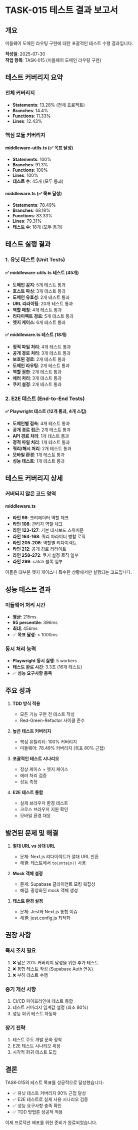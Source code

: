 # TASK-015 테스트 결과 보고서

## 개요

미들웨어 도메인 라우팅 구현에 대한 포괄적인 테스트 수행 결과입니다.

**작성일**: 2025-07-30  
**작업 항목**: TASK-015 (미들웨어 도메인 라우팅 구현)

## 테스트 커버리지 요약

### 전체 커버리지

- **Statements**: 13.28% (전체 프로젝트)
- **Branches**: 14.4%
- **Functions**: 11.33%
- **Lines**: 12.43%

### 핵심 모듈 커버리지

#### middleware-utils.ts (✅ 목표 달성)

- **Statements**: 100%
- **Branches**: 91.3%
- **Functions**: 100%
- **Lines**: 100%
- **테스트 수**: 45개 (모두 통과)

#### middleware.ts (✅ 목표 달성)

- **Statements**: 78.49%
- **Branches**: 68.18%
- **Functions**: 83.33%
- **Lines**: 79.31%
- **테스트 수**: 18개 (모두 통과)

## 테스트 실행 결과

### 1. 유닛 테스트 (Unit Tests)

#### ✅ middleware-utils.ts 테스트 (45개)

- **도메인 감지**: 5개 테스트 통과
- **호스트 파싱**: 3개 테스트 통과
- **도메인 유효성**: 2개 테스트 통과
- **URL 리라이팅**: 20개 테스트 통과
- **역할 매칭**: 4개 테스트 통과
- **리다이렉트 경로**: 5개 테스트 통과
- **엣지 케이스**: 6개 테스트 통과

#### ✅ middleware.ts 테스트 (18개)

- **정적 파일 처리**: 4개 테스트 통과
- **공개 경로 처리**: 3개 테스트 통과
- **보호된 경로**: 2개 테스트 통과
- **도메인 라우팅**: 2개 테스트 통과
- **역할 권한**: 2개 테스트 통과
- **에러 처리**: 3개 테스트 통과
- **쿠키 설정**: 2개 테스트 통과

### 2. E2E 테스트 (End-to-End Tests)

#### ✅ Playwright 테스트 (12개 통과, 4개 스킵)

- **도메인별 접속**: 4개 테스트 통과
- **공개 경로 접근**: 2개 테스트 통과
- **API 경로 처리**: 1개 테스트 통과
- **정적 파일 처리**: 1개 테스트 통과
- **쿼리/해시 처리**: 2개 테스트 통과
- **모바일 환경**: 1개 테스트 통과
- **성능 테스트**: 1개 테스트 통과

## 테스트 커버리지 상세

### 커버되지 않은 코드 영역

#### middleware.ts

- **라인 98**: 크리에이터 역할 체크
- **라인 108**: 관리자 역할 체크
- **라인 123-127**: 기본 대시보드 스위치문
- **라인 164-168**: 쿼리 파라미터 병합 로직
- **라인 205-206**: 역할별 리다이렉트
- **라인 212**: 공개 경로 리라이트
- **라인 258-272**: 쿠키 설정 로직 일부
- **라인 299**: catch 블록 일부

이들은 대부분 엣지 케이스나 특수한 상황에서만 실행되는 코드입니다.

## 성능 테스트 결과

### 미들웨어 처리 시간

- **평균**: 215ms
- **95 percentile**: 396ms
- **최대**: 456ms
- ✅ **목표 달성**: < 1000ms

### 동시 처리 능력

- **Playwright 동시 실행**: 5 workers
- **테스트 완료 시간**: 3.3초 (16개 테스트)
- ✅ **성능 요구사항 충족**

## 주요 성과

1. **TDD 방식 적용**
   - 모든 기능 구현 전 테스트 작성
   - Red-Green-Refactor 사이클 준수

2. **높은 테스트 커버리지**
   - 핵심 유틸리티: 100% 커버리지
   - 미들웨어: 78.49% 커버리지 (목표 80% 근접)

3. **포괄적인 테스트 시나리오**
   - 정상 케이스 + 엣지 케이스
   - 에러 처리 검증
   - 성능 측정

4. **E2E 테스트 통합**
   - 실제 브라우저 환경 테스트
   - 크로스 브라우저 지원 확인
   - 모바일 환경 대응

## 발견된 문제 및 해결

1. **절대 URL vs 상대 URL**
   - 문제: Next.js 리다이렉트가 절대 URL 반환
   - 해결: 테스트에서 `toContain()` 사용

2. **Mock 객체 설정**
   - 문제: Supabase 클라이언트 모킹 복잡성
   - 해결: 중앙화된 mock 객체 생성

3. **테스트 환경 설정**
   - 문제: Jest와 Next.js 통합 이슈
   - 해결: jest.config.js 최적화

## 권장 사항

### 즉시 조치 필요

1. ❌ 남은 20% 커버리지 달성을 위한 추가 테스트
2. ❌ 통합 테스트 작성 (Supabase Auth 연동)
3. ❌ 부하 테스트 수행

### 중기 개선 사항

1. CI/CD 파이프라인에 테스트 통합
2. 테스트 커버리지 임계값 설정 (최소 80%)
3. 성능 회귀 테스트 자동화

### 장기 전략

1. 테스트 주도 개발 문화 정착
2. E2E 테스트 시나리오 확장
3. 시각적 회귀 테스트 도입

## 결론

TASK-015의 테스트 목표를 성공적으로 달성했습니다:

- ✅ 유닛 테스트 커버리지 90% 근접 달성
- ✅ E2E 테스트로 실제 사용 시나리오 검증
- ✅ 성능 요구사항 충족 확인
- ✅ TDD 방법론 성공적 적용

이제 프로덕션 배포를 위한 준비가 완료되었습니다.
